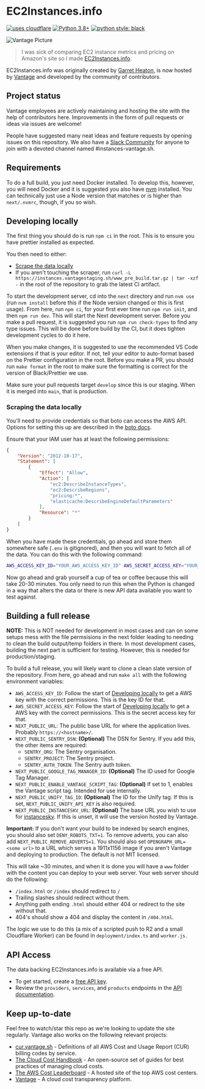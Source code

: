 # EC2Instances.info

[![uses cloudflare](https://img.shields.io/badge/uses-Cloudflare-orange)](https://cloudflare.com)
[![Python 3.8+](https://img.shields.io/badge/python-3.8+-blue.svg)](https://www.python.org/downloads/release/python-380/)
[![python style: black](https://img.shields.io/badge/python%20style-black-000000.svg?style=flat-square)](https://github.com/psf/black)

![Vantage Picture](https://uploads-ssl.webflow.com/5f9ba05ba40d6414f341df34/5f9bb1764b6670c6f7739564_moutain-scene.svg)

> I was sick of comparing EC2 instance metrics and pricing on Amazon's site so I
> made [EC2Instances.info](https://ec2instances.info).

EC2Instances.info was originally created by [Garret
Heaton](https://github.com/powdahound), is now hosted by
[Vantage](https://vantage.sh/) and developed by the community of contributors.

## Project status

Vantage employees are actively maintaining and hosting the site with the help of contributors here. Improvements in the form of pull requests or ideas via issues are welcome!

People have suggested many neat ideas and feature requests by opening issues on this repository. We also have a [Slack
Community](https://vantage.sh/slack) for anyone to join with a devoted channel named #instances-vantage.sh.

## Requirements

To do a full build, you just need Docker installed. To develop this, however, you will need Docker and it is suggested you also have [nvm](https://nvm.sh) installed. You can technically just use a Node version that matches or is higher than `next/.nvmrc`, though, if you so wish.

## Developing locally

The first thing you should do is run `npm ci` in the root. This is to ensure you have prettier installed as expected.

You then need to either:

- [Scrape the data locally](#scraping-the-data-locally)
- If you aren't touching the scraper, run `curl -L https://instances.vantagestaging.sh/www_pre_build.tar.gz | tar -xzf -` in the root of the repository to grab the latest CI artifact.

To start the development server, cd into the `next` directory and run `nvm use` (run `nvm install` before this if the Node version changed or this is first usage). From here, run `npm ci`, for your first ever time run `npm run init`, and then `npm run dev`. This will start the Next development server. Before you make a pull request, it is suggested you run `npm run check-types` to find any type issues. This will be done before build by the CI, but it does tighten development cycles to do it here.

When you make changes, it is suggested to use the recommended VS Code extensions if that is your editor. If not, tell your editor to auto-format based on the Prettier configuration in the root. Before you make a PR, you should run `make format` in the root to make sure the formatting is correct for the version of Black/Prettier we use.

Make sure your pull requests target `develop` since this is our staging. When it is merged into `main`, that is production.

### Scraping the data locally

You'll need to provide credentials so that boto can access the AWS API. Options for setting this up are described in the [boto docs](https://boto3.amazonaws.com/v1/documentation/api/latest/guide/configuration.html).

Ensure that your IAM user has at least the following permissions:

```json
{
    "Version": "2012-10-17",
    "Statement": [
        {
            "Effect": "Allow",
            "Action": [
                "ec2:DescribeInstanceTypes",
                "ec2:DescribeRegions",
                "pricing:*",
                "elasticache:DescribeEngineDefaultParameters"
            ],
            "Resource": "*"
        }
    ]
}
```

When you have made these credentials, go ahead and store them somewhere safe (`.env` is gitignored), and then you will want to fetch all of the data. You can do this with the following command:

```sh
AWS_ACCESS_KEY_ID="YOUR_AWS_ACCESS_KEY_ID" AWS_SECRET_ACCESS_KEY="YOUR_AWS_SECRET_ACCESS_KEY" make fetch-data
```

Now go ahead and grab yourself a cup of tea or coffee because this will take 20-30 minutes. You only need to run this when the Python is changed in a way that alters the data or there is new API data available you want to test against.

## Building a full release

**NOTE:** This is NOT needed for development in most cases and can on some setups mess with the file permsisions in the next folder leading to needing to clean the build output/temp folders in there. In most development cases, building the next part is sufficient for testing. However, this is needed for production/staging.

To build a full release, you will likely want to clone a clean slate version of the repository. From here, go ahead and run `make all` with the following environment variables:

- `AWS_ACCESS_KEY_ID`: Follow the start of [Developing locally](#developing-locally) to get a AWS key with the correct permissions. This is the key ID for that.
- `AWS_SECRET_ACCESS_KEY`: Follow the start of [Developing locally](#developing-locally) to get a AWS key with the correct permissions. This is the secret access key for that.
- `NEXT_PUBLIC_URL`: The public base URL for where the application lives. Probably `https://<hostname>/`.
- `NEXT_PUBLIC_SENTRY_DSN`: **(Optional)** The DSN for Sentry. If you add this, the other items are required:
    - `SENTRY_ORG`: The Sentry organisation.
    - `SENTRY_PROJECT`: The Sentry project.
    - `SENTRY_AUTH_TOKEN`: The Sentry auth token.
- `NEXT_PUBLIC_GOOGLE_TAG_MANAGER_ID`: **(Optional)** The ID used for Google Tag Manager.
- `NEXT_PUBLIC_ENABLE_VANTAGE_SCRIPT_TAG`: **(Optional)** If set to 1, enables the Vantage script tag. Intended for use internally.
- `NEXT_PUBLIC_UNIFY_TAG_ID`: **(Optional)** The ID for the Unify tag. If this is set, `NEXT_PUBLIC_UNIFY_API_KEY` is also required.
- `NEXT_PUBLIC_INSTANCESKV_URL`: **(Optional)** The base URL you wish to use for [instanceskv](https://github.com/vantage-sh/instanceskv). If this is unset, it will use the version hosted by Vantage.

**Important:** If you don't want your build to be indexed by search engines, you should also set `DENY_ROBOTS_TXT=1`. To remove adverts, you can also add `NEXT_PUBLIC_REMOVE_ADVERTS=1`. You should also set `OPENGRAPH_URL=<some url>` to a URL which serves a 1911x1156 image if you aren't Vantage and deploying to production. The default is not MIT licensed.

This will take ~30 minutes, and when it is done you will have a `www` folder with the content you can deploy to your web server. Your web server should do the following:

- `/index.html` or `/index` should redirect to `/`
- Trailing slashes should redirect without them.
- Anything path ending `.html` should either 404 or redirect to the site without that.
- 404's should show a 404 and display the content in `/404.html`.

The logic we use to do this (a mix of a scripted push to R2 and a small Cloudflare Worker) can be found in `deployment/index.ts` and `worker.js`.

## API Access

The data backing EC2Instances.info is available via a free API.

- To get started, create a [free API key](https://vantage.readme.io/reference/authentication).
- Review the `providers`, `services`, and `products` endpoints in the [API documentation](https://vantage.readme.io/reference/getproducts).

## Keep up-to-date

Feel free to watch/star this repo as we're looking to update the site regularly. Vantage also works on the following relevant projects:

- [cur.vantage.sh](https://cur.vantage.sh/) - Definitions of all AWS Cost and Usage Report (CUR) billing codes by service.
- [The Cloud Cost Handbook](https://github.com/vantage-sh/handbook) - An
  open-source set of guides for best practices of managing cloud costs.
- [The AWS Cost Leaderboard](https://leaderboard.vantage.sh/) - A hosted site of
  the top AWS cost centers.
- [Vantage](https://vantage.sh/) - A cloud cost transparency platform.
